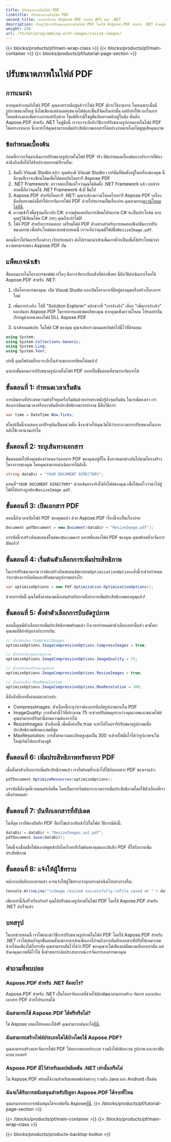 ```yaml
---
title: ปรับขนาดภาพในไฟล์ PDF
linktitle: ปรับขนาดภาพในไฟล์ PDF
second_title: เอกสารอ้างอิง Aspose.PDF สำหรับ API ของ .NET
description: เรียนรู้วิธีการปรับขนาดรูปภาพในไฟล์ PDF โดยใช้ Aspose.PDF สำหรับ .NET ด้วยคู่มือโดยละเอียดนี้ ปรับขนาดไฟล์ให้เหมาะสมโดยไม่สูญเสียคุณภาพ
weight: 250
url: /th/net/programming-with-images/resize-images/
---
```


{{< blocks/products/pf/main-wrap-class >}}
{{< blocks/products/pf/main-container >}}
{{< blocks/products/pf/tutorial-page-section >}}

# ปรับขนาดภาพในไฟล์ PDF

## การแนะนำ

หากคุณทำงานกับไฟล์ PDF คุณคงทราบดีอยู่แล้วว่าไฟล์ PDF มักจะใช้งานยาก โดยเฉพาะเมื่อมีรูปภาพขนาดใหญ่ ซึ่งไม่เพียงแต่ส่งผลต่อขนาดไฟล์และพื้นที่จัดเก็บเท่านั้น แต่ยังทำให้เวลาในการโหลดช้าลงและขัดขวางการแชร์อีกด้วย โชคดีที่เรามีโซลูชันอันทรงพลังอยู่ในมือ นั่นคือ Aspose.PDF สำหรับ .NET ในคู่มือนี้ เราจะเจาะลึกถึงวิธีการปรับขนาดรูปภาพภายในไฟล์ PDF ได้อย่างง่ายดาย ซึ่งจะทำให้คุณสามารถเพิ่มประสิทธิภาพเอกสารได้อย่างง่ายดายโดยไม่สูญเสียคุณภาพ

## ข้อกำหนดเบื้องต้น

ก่อนที่เราจะเริ่มดำเนินการปรับขนาดรูปภาพในไฟล์ PDF จริง มีข้อกำหนดเบื้องต้นบางประการที่ต้องคำนึงถึงเพื่อให้ได้รับประสบการณ์ที่ราบรื่น:

1. ติดตั้ง Visual Studio แล้ว: คุณต้องมี Visual Studio เวอร์ชันที่ติดตั้งอยู่ในเครื่องของคุณ นี่คือจุดที่เราจะเขียนโค้ดเพื่อโต้ตอบกับไลบรารี Aspose.PDF
2. .NET Framework: ตรวจสอบให้แน่ใจว่าคุณได้ติดตั้ง .NET Framework แล้ว บทช่วยสอนนี้ถือว่าคุณใช้ .NET Framework 4.0 ขึ้นไป
3. Aspose.PDF สำหรับไลบรารี .NET: คุณจะต้องดาวน์โหลดไลบรารี Aspose.PDF เครื่องมืออันทรงพลังนี้ทำให้การจัดการไฟล์ PDF ด้วยโปรแกรมเป็นเรื่องง่าย คุณสามารถ[ดาวน์โหลดได้ที่นี่](https://releases.aspose.com/pdf/net/).
4. ความเข้าใจพื้นฐานเกี่ยวกับ C#: ความคุ้นเคยกับการเขียนโปรแกรม C# จะเป็นประโยชน์ หากคุณรู้วิธีเขียนโค้ด C# ง่ายๆ คุณก็จะทำได้ดี!
5.  ไฟล์ PDF สำหรับการทดสอบ: เตรียมไฟล์ PDF ตัวอย่างสำหรับการทดสอบฟังก์ชันการปรับขนาดภาพ เพื่อประโยชน์ของบทช่วยสอนนี้ เราจะถือว่าคุณมีไฟล์ชื่อ`ResizeImage.pdf`.

ตอนนี้เราได้จัดการเรื่องต่างๆ เรียบร้อยแล้ว ต่อไปเรามานำเข้าแพ็คเกจที่จำเป็นเพื่อใช้ประโยชน์จากความสามารถของ Aspose.PDF กัน

## แพ็คเกจนำเข้า

ขั้นตอนแรกในโครงการซอฟต์แวร์ใดๆ คือการจัดระเบียบสิ่งที่ต้องพึ่งพา นี่คือวิธีดำเนินการโดยใช้ Aspose.PDF สำหรับ .NET:

1. เปิดโครงการของคุณ: เปิด Visual Studio และเปิดโครงการที่มีอยู่ของคุณหรือสร้างโครงการใหม่

2. เพิ่มการอ้างอิง: ไปที่ "Solution Explorer" คลิกขวาที่ "การอ้างอิง" เลือก "เพิ่มการอ้างอิง" และค้นหา Aspose.PDF ในรายการแอสเซมบลีของคุณ หากคุณเพิ่งดาวน์โหลด โปรดอย่าลืมเรียกดูตำแหน่งของไฟล์ DLL Aspose.PDF

3. นำเข้าเนมสเปซ: ในไฟล์ C# ของคุณ คุณจะต้องรวมเนมสเปซต่อไปนี้ไว้ที่ด้านบน:

```csharp
using System;
using System.Collections.Generic;
using System.Linq;
using System.Text;
```

เท่านี้ คุณก็พร้อมที่จะเจาะลึกในส่วนของการเขียนโค้ดแล้ว!

มาแบ่งขั้นตอนการปรับขนาดรูปภาพในไฟล์ PDF ออกเป็นขั้นตอนที่สามารถจัดการได้

## ขั้นตอนที่ 1: กำหนดเวลาเริ่มต้น

การเดินทางที่ประสบความสำเร็จทุกครั้งเริ่มต้นด้วยการตระหนักรู้ถึงจุดเริ่มต้น ในกรณีของเรา เราต้องการติดตามเวลาหรืออาจบันทึกประสิทธิภาพการทำงาน นี่คือวิธีการ:

```csharp
var time = DateTime.Now.Ticks;
```

สไนปเป็ตนี้จะแสดงเวลาปัจจุบันเป็นหน่วยติ๊ก ซึ่งจะช่วยให้คุณวัดได้ว่ากระบวนการปรับขนาดในภายหลังใช้เวลานานเท่าใด

## ขั้นตอนที่ 2: ระบุเส้นทางเอกสาร

ขั้นตอนต่อไปคือคุณต้องกำหนดว่าเอกสาร PDF ของคุณอยู่ที่ใด ซึ่งอาจแตกต่างกันไปตามโครงสร้างโครงการของคุณ โดยคุณสามารถดำเนินการได้ดังนี้:

```csharp
string dataDir = "YOUR DOCUMENT DIRECTORY";
```

 แทนที่`"YOUR DOCUMENT DIRECTORY"` ด้วยเส้นทางจริงไปยังไฟล์ของคุณ เพื่อให้แน่ใจว่านำไปสู่ไฟล์ได้อย่างถูกต้อง`ResizeImage.pdf`.

## ขั้นตอนที่ 3: เปิดเอกสาร PDF

ตอนนี้ถึงเวลาเปิดไฟล์ PDF ของคุณแล้ว ด้วย Aspose.PDF เรื่องนี้จะเป็นเรื่องง่าย:

```csharp
Document pdfDocument = new Document(dataDir + "ResizeImage.pdf");
```

 บรรทัดนี้จะสร้างอินสแตนซ์ใหม่ของ`Document` คลาสที่แสดงไฟล์ PDF ของคุณ คุณพร้อมที่จะจัดการมันแล้ว!

## ขั้นตอนที่ 4: เริ่มต้นตัวเลือกการเพิ่มประสิทธิภาพ

 ในการปรับขนาดภาพ เราต้องสร้างอินสแตนซ์ของก่อน`OptimizationOptions`สิ่งนี้จะช่วยกำหนดว่าเราต้องการบีบอัดและปรับขนาดรูปภาพอย่างไร:

```csharp
var optimizeOptions = new Pdf.Optimization.OptimizationOptions();
```

ด้วยบรรทัดนี้ คุณได้ตั้งค่าสนามเด็กเล่นสำหรับการตั้งค่าการเพิ่มประสิทธิภาพของคุณแล้ว!

## ขั้นตอนที่ 5: ตั้งค่าตัวเลือกการบีบอัดรูปภาพ

ตอนนี้คุณมีตัวเลือกการเพิ่มประสิทธิภาพพร้อมแล้ว ถึงเวลากำหนดค่าตัวเลือกเหล่านี้แล้ว มาตั้งค่าคุณสมบัติสำคัญบางประการกัน:

```csharp
// ตั้งค่าตัวเลือก CompressImages
optimizeOptions.ImageCompressionOptions.CompressImages = true;

// ตั้งค่าตัวเลือกคุณภาพรูปภาพ
optimizeOptions.ImageCompressionOptions.ImageQuality = 75;

// ตั้งค่าตัวเลือกปรับขนาดรูปภาพ
optimizeOptions.ImageCompressionOptions.ResizeImages = true;

// ตั้งค่าตัวเลือก MaxResolution
optimizeOptions.ImageCompressionOptions.MaxResolution = 300;
```

นี่คือสิ่งที่การตั้งค่าแต่ละอย่างทำ:
- CompressImages: ตัวเลือกนี้ระบุว่าเราต้องการบีบอัดรูปภาพภายใน PDF
- ImageQuality: การตั้งค่านี้ไว้ที่ประมาณ 75 จะช่วยปรับสมดุลระหว่างคุณภาพและขนาดไฟล์ คุณสามารถปรับค่านี้ตามความต้องการได้
- ResizeImages: ตัวเลือกนี้ เมื่อตั้งค่าเป็น true จะทำให้ไลบรารีปรับขนาดรูปภาพเพื่อประสิทธิภาพที่เหมาะสมที่สุด
- MaxResolution: การตั้งค่าความละเอียดสูงสุดเป็น 300 จะช่วยให้มั่นใจได้ว่ารูปภาพจะไม่ใหญ่เกินไปและยังคงดูดี

## ขั้นตอนที่ 6: เพิ่มประสิทธิภาพทรัพยากร PDF

เมื่อตั้งค่าตัวเลือกการเพิ่มประสิทธิภาพแล้ว เราก็พร้อมที่จะนำไปใช้กับเอกสาร PDF ของเราแล้ว:

```csharp
pdfDocument.OptimizeResources(optimizeOptions);
```

บรรทัดนี้คือจุดที่เวทมนตร์เกิดขึ้น โดยเป็นการเริ่มต้นกระบวนการเพิ่มประสิทธิภาพโดยใช้ตัวเลือกที่เราเพิ่งกำหนดค่า

## ขั้นตอนที่ 7: บันทึกเอกสารที่อัปเดต

ในที่สุด เราก็ต้องบันทึก PDF ที่แก้ไขแล้วกลับเข้าไปในไฟล์ วิธีการมีดังนี้:

```csharp
dataDir = dataDir + "ResizeImages_out.pdf";
pdfDocument.Save(dataDir);
```

โค้ดนี้จะเชื่อมชื่อไฟล์เอาต์พุตเข้ากับไดเร็กทอรีเริ่มต้นของคุณและบันทึก PDF ที่ได้รับการเพิ่มประสิทธิภาพ

## ขั้นตอนที่ 8: แจ้งให้ผู้ใช้ทราบ

หลังจากบันทึกเอกสารแล้ว ควรแจ้งให้ผู้ใช้ทราบว่าทุกอย่างดำเนินไปอย่างราบรื่น:

```csharp
Console.WriteLine("\nImage resized successfully.\nFile saved at " + dataDir);
```

เพียงเท่านี้ก็เสร็จเรียบร้อย! คุณได้ปรับขนาดรูปภาพในไฟล์ PDF โดยใช้ Aspose.PDF สำหรับ .NET สำเร็จแล้ว

## บทสรุป

ในบทช่วยสอนนี้ เราได้แนะนำวิธีการปรับขนาดรูปภาพในไฟล์ PDF โดยใช้ Aspose.PDF สำหรับ .NET เราได้เน้นย้ำทุกขั้นตอนตั้งแต่การนำเข้าแพ็กเกจไปจนถึงการบันทึกเอกสารที่ปรับให้เหมาะสม ด้วยโค้ดเพียงไม่กี่บรรทัด คุณสามารถมั่นใจได้ว่า PDF ของคุณจะไม่เพียงแต่มีขนาดเล็กลงเท่านั้น แต่ยังคงคุณภาพที่ดีไว้ได้ ซึ่งช่วยยกระดับประสบการณ์การจัดการเอกสารของคุณ

## คำถามที่พบบ่อย

### Aspose.PDF สำหรับ .NET คืออะไร?
Aspose.PDF สำหรับ .NET เป็นไลบรารีคลาสที่ช่วยให้นักพัฒนาสามารถสร้าง จัดการ และแปลงเอกสาร PDF ด้วยโปรแกรมได้

### ฉันสามารถใช้ Aspose.PDF ได้ฟรีหรือไม่?
 ใช่ Aspose เสนอให้ทดลองใช้ฟรี คุณสามารถค้นหาได้[ที่นี่](https://releases.aspose.com/).

### ฉันสามารถสร้างไฟล์ประเภทใดได้บ้างโดยใช้ Aspose.PDF?
คุณสามารถสร้างและจัดการไฟล์ PDF ได้หลากหลายประเภท รวมถึงไฟล์ข้อความ รูปภาพ และกราฟิกแบบเวกเตอร์

### Aspose.PDF มีไว้สำหรับแอปพลิเคชัน .NET เท่านั้นหรือไม่
ไม่ Aspose.PDF พร้อมใช้งานสำหรับแพลตฟอร์มต่างๆ รวมถึง Java และ Android เป็นต้น

### ฉันจะได้รับการสนับสนุนสำหรับปัญหา Aspose.PDF ได้จากที่ไหน
 คุณสามารถหาการสนับสนุนได้จากฟอรั่ม Aspose[ที่นี่](https://forum.aspose.com/c/pdf/10).
{{< /blocks/products/pf/tutorial-page-section >}}

{{< /blocks/products/pf/main-container >}}
{{< /blocks/products/pf/main-wrap-class >}}

{{< blocks/products/products-backtop-button >}}

